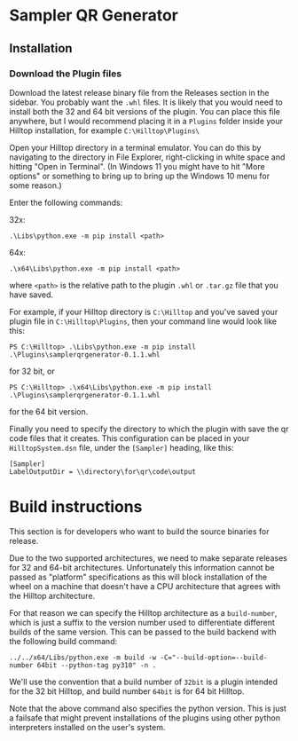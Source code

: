 # Sampler QR Generator


## Installation

### Download the Plugin files

Download the latest release binary file from the Releases section in the sidebar. You probably want the `.whl` files. It is likely that you would need to install both the 32 and 64 bit versions of the plugin. You can place this file anywhere, but I would recommend placing it in a `Plugins` folder inside your Hilltop installation, for example `C:\Hilltop\Plugins\`

Open your Hilltop directory in a terminal emulator. You can do this by navigating to the directory in File Explorer, right-clicking in white space and hitting "Open in Terminal". (In Windows 11 you might have to hit "More options" or something to bring up to bring up the Windows 10 menu for some reason.)

Enter the following commands:

32x:
```
.\Libs\python.exe -m pip install <path>
```

64x:
```
.\x64\Libs\python.exe -m pip install <path>
```

where `<path>` is the relative path to the plugin `.whl` or `.tar.gz` file that you have saved.

For example, if your Hilltop directory is `C:\Hilltop` and you've saved your plugin file in `C:\Hilltop\Plugins`, then your command line would look like this:

```
PS C:\Hilltop> .\Libs\python.exe -m pip install .\Plugins\samplerqrgenerator-0.1.1.whl
```
for 32 bit, or
```
PS C:\Hilltop> .\x64\Libs\python.exe -m pip install .\Plugins\samplerqrgenerator-0.1.1.whl
```
for the 64 bit version.

Finally you need to specify the directory to which the plugin with save the qr code files that it creates. This configuration can be placed in your `HilltopSystem.dsn` file, under the `[Sampler]` heading, like this:

```
[Sampler]
LabelOutputDir = \\directory\for\qr\code\output
```

# Build instructions

This section is for developers who want to build the source binaries for release.

Due to the two supported architectures, we need to make separate releases for 32 and 64-bit  architectures. Unfortunately this information cannot be passed as "platform" specifications as this will block installation of the wheel on a machine that doesn't have a CPU architecture that agrees with the Hilltop architecture. 

For that reason we can specify the Hilltop architecture as a `build-number`, which is just a suffix to the version number used to differentiate different builds of the same version. This can be passed to the build backend with the following build command: 

```
../../x64/Libs/python.exe -m build -w -C="--build-option=--build-number 64bit --python-tag py310" -n .
```

We'll use the convention that a build number of `32bit` is a plugin intended for the 32 bit Hilltop, and build number `64bit` is for 64 bit Hilltop.

Note that the above command also specifies the python version. This is just a failsafe that might prevent installations of the plugins using other python interpreters installed on the user's system. 
